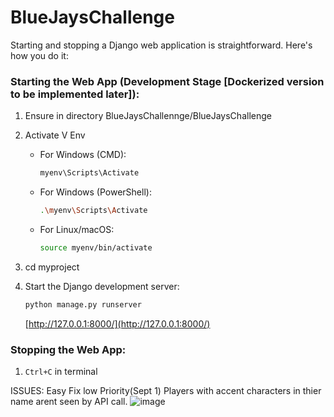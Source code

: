 # BlueJaysChallenge

Starting and stopping a Django web application is straightforward. Here's how you do it:

### Starting the Web App (Development Stage [Dockerized version to be implemented later]):

1. Ensure in directory BlueJaysChallennge/BlueJaysChallenge
   
2. Activate V Env
   - For Windows (CMD):
     ```bash
     myenv\Scripts\Activate
     ```
   - For Windows (PowerShell):
     ```bash
     .\myenv\Scripts\Activate
     ```
   - For Linux/macOS:
     ```bash
     source myenv/bin/activate
     ```

3. cd myproject 

4. Start the Django development server:
   ```bash
   python manage.py runserver
   ```

   [http://127.0.0.1:8000/](http://127.0.0.1:8000/)

### Stopping the Web App:

1. `Ctrl+C` in terminal


ISSUES:
Easy Fix low Priority(Sept 1) Players with accent characters in thier name arent seen by API call. ![image](https://github.com/jamesruntas/BlueJaysChallenge/assets/71133703/83011afc-7294-47f2-b659-56ae4f82d544)

